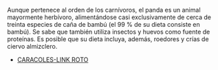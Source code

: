 Aunque pertenece al orden de los carnívoros, el panda es un animal mayormente herbívoro, alimentándose casi exclusivamente de cerca de treinta especies de caña de bambú (el 99 % de su dieta consiste en bambú). Se sabe que también utiliza insectos y huevos como fuente de proteínas. Es posible que su dieta incluya, además, roedores y crías de ciervo almizclero.
* [CARACOLES-LINK ROTO](https://github.com/Laboratoria/BOG004-md)